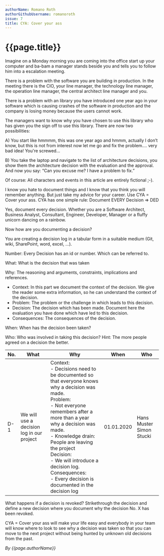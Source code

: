 ```yaml
---
authorName: Romano Roth
authorGithubUsername: romanoroth
issue: 7
title: CYA: Cover your ass
---
```

# {{page.title}}

Imagine on a Monday morning you are coming into the office start up your computer and ba-bam a manager stands beside you and tells you to follow him into a escalation meeting. 

There is a problem with the software you are building in production. In the meeting there is the CIO, your line manager, the technology line manager, the operation line manager, the central architect line manager and you. 

There is a problem with an library you have introduced one year ago in your software which is causing crashes of the software in production and the company is losing money because the users cannot work.

The managers want to know why you have chosen to use this library who has given you the sign off to use this library. 
There are now two possibilities: 

A)	You start like hmmmm, this was one year ago and hmmm, actually I don’t know, but this is not from interest now let me go and fix the problem….
very bad idea! You're screwed…

B)	You take the laptop and navigate to the list of architecture decisions, you show them the architecture decision with the evaluation and the approval. And now you say: “Can you excuse me? I have a problem to fix.”

Of course: All characters and events in this article are entirely fictional ;-).

I know you hate to document things and I know that you think you will remember anything. But just take my advice for your career.
Use CYA = Cover your ass. 
CYA has one simple rule: Document EVERY Decision => DED

Yes, document every decision. Whether you are a Software Architect, Business Analyst, Consultant, Engineer, Developer, Manager or a fluffy unicorn dancing on a rainbow. 

Now how are you documenting a decision? 

You are creating a decision log in a tabular form in a suitable medium (Git, wiki, SharePoint, word, excel, …).

Number: Every Decision has an id or number. Which can be referred to. 

What: What is the decision that was taken

Why: The reasoning and arguments, constraints, implications and references. 

-	Context: In this part we document the context of the decision. We give the reader some extra information, so he can understand the context of the decision. 
-	Problem: The problem or the challenge in which leads to this decision. 
-	Decision: The decision which has been made. Document here the evaluation you have done which have led to this decision.
-	Consequences: The consequences of the decision.

When: When has the decision been taken?

Who: Who was involved in taking this decision? Hint: The more people agreed on a decision the better. 

| No.| What | Why | When | Who  |
| -- | --------------------------- | --------------------------------------------------------------------| ----------------------------| --------------------------------- |
| D-1| We will use a decision log in our project | Context:<br>-	Decisions need to be documented so that everyone knows why a decision was made.<br> Problem:<br>- Not everyone remembers after a more than a year why a decision was made.<br>- Knowledge drain: People are leaving the project<br>Decision:<br>- We will introduce a decision log.<br>Consequences:<br>- Every decision is documented in the decision log|01.01.2020 | Hans Muster Simon Stucki|

What happens if a decision is revoked? Strikethrough the decision and define a new decision where you document why the decision No. X has been revoked. 

CYA = Cover your ass will make your life easy and everybody in your team will know where to look to see why a decision was taken so that you can move to the next project without being hunted by unknown old decisions from the past. 


*By {{page.authorName}}*

